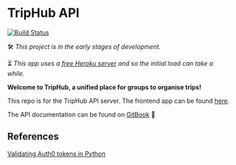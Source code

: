 # TripHub API

[![Build Status](https://travis-ci.org/TripHub/API.svg?branch=master)](https://travis-ci.org/TripHub/API)

🛠 *This project is in the early stages of development.*

⏳ *This app uses a [free Heroku server](https://www.heroku.com/free) and so the initial load can take a while.*

**Welcome to TripHub, a unified place for groups to organise trips!**

This repo is for the TripHub API server.
The frontend app can be found [here](https://github.com/TripHub/App).

The API documentation can be found on [GitBook](https://triphub.gitbooks.io/api/) 📘


## References

[Validating Auth0 tokens in Python](https://auth0.com/docs/quickstart/backend/python/01-authorization)
